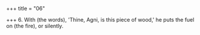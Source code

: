 +++
title = "06"

+++
6. With (the words), 'Thine, Agni, is this piece of wood,' he puts the fuel on (the fire), or silently.
